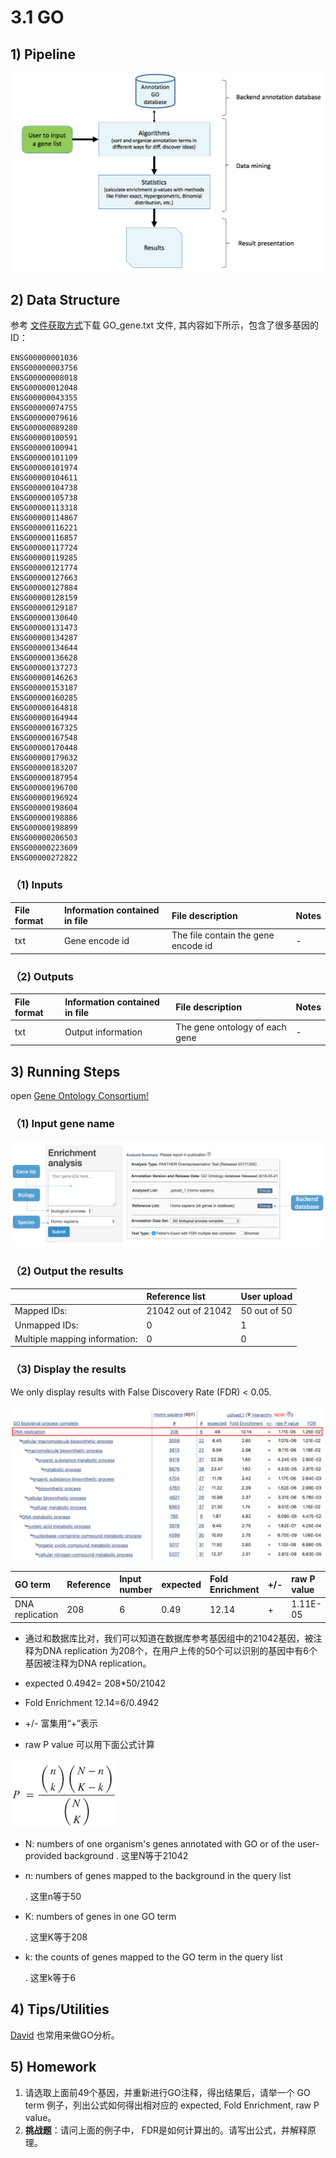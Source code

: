 # 3.1 GO

## 1\) Pipeline

![](../../.gitbook/assets/go1.png)

## 2\) Data Structure

参考 [文件获取方式](README.md#files)下载 GO\_gene.txt 文件, 其内容如下所示，包含了很多基因的ID：

```text
ENSG00000001036
ENSG00000003756
ENSG00000008018
ENSG00000012048
ENSG00000043355
ENSG00000074755
ENSG00000079616
ENSG00000089280
ENSG00000100591
ENSG00000100941
ENSG00000101109
ENSG00000101974
ENSG00000104611
ENSG00000104738
ENSG00000105738
ENSG00000113318
ENSG00000114867
ENSG00000116221
ENSG00000116857
ENSG00000117724
ENSG00000119285
ENSG00000121774
ENSG00000127663
ENSG00000127884
ENSG00000128159
ENSG00000129187
ENSG00000130640
ENSG00000131473
ENSG00000134287
ENSG00000134644
ENSG00000136628
ENSG00000137273
ENSG00000146263
ENSG00000153187
ENSG00000160285
ENSG00000164818
ENSG00000164944
ENSG00000167325
ENSG00000167548
ENSG00000170448
ENSG00000179632
ENSG00000183207
ENSG00000187954
ENSG00000196700
ENSG00000196924
ENSG00000198604
ENSG00000198886
ENSG00000198899
ENSG00000206503
ENSG00000223609
ENSG00000272822
```

### （1\) **Inputs**

| **File format** | **Information contained in file** | **File description** | **Notes** |
| :--- | :--- | :--- | :--- |
| txt | Gene encode id | The file contain the gene encode id | - |

### （2\) **Outputs**

| **File format** | **Information contained in file** | **File description** | **Notes** |
| :--- | :--- | :--- | :--- |
| txt | Output information | The gene ontology of each gene | - |

## 3\) Running Steps

open [Gene Ontology Consortium!](http://geneontology.org/page/go-enrichment-analysis)

### （1\) **Input gene name**

![](../../.gitbook/assets/go_input1.png)

### （2\) **Output the results**

|  | **Reference list** | **User upload** |
| :--- | :--- | :--- |
| Mapped IDs: | 21042 out of 21042 | 50 out of 50 |
| Unmapped IDs: | 0 | 1 |
| Multiple mapping information: | 0 | 0 |

### （3\) Display the results

We only display results with False Discovery Rate (FDR) < 0.05. 

![](../../.gitbook/assets/goout1.png)

| GO term | Reference | Input number | expected | Fold Enrichment | +/- | raw P value | FDR |
| :--- | :--- | :--- | :--- | :--- | :--- | :--- | :--- |
| DNA replication | 208 | 6 | 0.49 | 12.14 | + | 1.11E-05 | 1.25E-02 |

* 通过和数据库比对，我们可以知道在数据库参考基因组中的21042基因，被注释为DNA replication 为208个，在用户上传的50个可以识别的基因中有6个基因被注释为DNA replication。

* expected 0.4942= 208\*50/21042

* Fold Enrichment 12.14=6/0.4942

* +/- 富集用“+”表示

* raw P value 可以用下面公式计算

![](../../.gitbook/assets/goout2.png)

* N: numbers of one organism's genes annotated with GO or of the user-provided background . 这里N等于21042

* n: numbers of genes mapped to the background in the query list

  . 这里n等于50

* K: numbers of genes in one GO term

  . 这里K等于208

* k: the counts of genes mapped to the GO term in the query list

  . 这里k等于6

## 4\) Tips/Utilities

[David](https://david.ncifcrf.gov/) 也常用来做GO分析。



## 5\) Homework

1. 请选取上面前49个基因，并重新进行GO注释，得出结果后，请举一个 GO term 例子，列出公式如何得出相对应的 expected, Fold Enrichment, raw P value。
2. **挑战题**：请问上面的例子中， FDR是如何计算出的。请写出公式，并解释原理。

